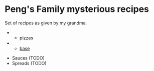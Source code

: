 # Peng's Family mysterious recipes

Set of recipes as given by my grandma.

+ * pizzas
+   - [base](./pizzas/base.md)
* Sauces (TODO)
* Spreads (TODO)
